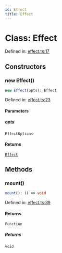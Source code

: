 ```yaml
---
id: Effect
title: Effect
---
```


# Class: Effect

Defined in: [effect.ts:17](https://github.com/TanStack/store/blob/main/packages/store/src/effect.ts#L17)

## Constructors

### new Effect()

```ts
new Effect(opts): Effect
```

Defined in: [effect.ts:23](https://github.com/TanStack/store/blob/main/packages/store/src/effect.ts#L23)

#### Parameters

##### opts

`EffectOptions`

#### Returns

[`Effect`](effect.md)

## Methods

### mount()

```ts
mount(): () => void
```

Defined in: [effect.ts:39](https://github.com/TanStack/store/blob/main/packages/store/src/effect.ts#L39)

#### Returns

`Function`

##### Returns

`void`
